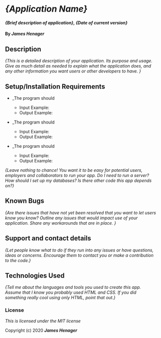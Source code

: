 # _{Application Name}_

#### _{Brief description of application}, {Date of current version}_

#### By _**James Henager**_

## Description

_{This is a detailed description of your application. Its purpose and usage.  Give as much detail as needed to explain what the application does, and any other information you want users or other developers to have. }_

## Setup/Installation Requirements

* _The program should 
    - Input Example: 
    - Output Example: 

* _The program should 
    - Input Example: 
    - Output Example: 

* _The program should 
    - Input Example: 
    - Output Example: 




_{Leave nothing to chance! You want it to be easy for potential users, employers and collaborators to run your app. Do I need to run a server? How should I set up my databases? Is there other code this app depends on?}_

## Known Bugs

_{Are there issues that have not yet been resolved that you want to let users know you know?  Outline any issues that would impact use of your application.  Share any workarounds that are in place. }_

## Support and contact details

_{Let people know what to do if they run into any issues or have questions, ideas or concerns.  Encourage them to contact you or make a contribution to the code.}_

## Technologies Used

_{Tell me about the languages and tools you used to create this app. Assume that I know you probably used HTML and CSS. If you did something really cool using only HTML, point that out.}_

### License

*This is licensed under the MIT license*

Copyright (c) 2020 **_James Henager_**